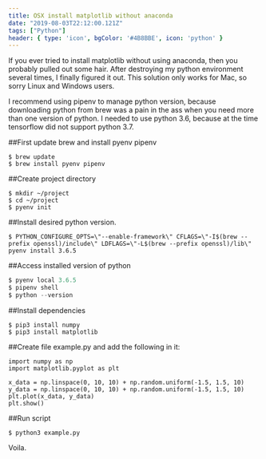 ```yaml
---
title: OSX install matplotlib without anaconda
date: "2019-08-03T22:12:00.121Z"
tags: ["Python"]
header: { type: 'icon', bgColor: '#4B8BBE', icon: 'python' }
---
```


If you ever tried to install matplotlib without using anaconda, then you probably pulled out some hair.
After destroying my python environment several times, I finally figured it out.
This solution only works for Mac, so sorry Linux and Windows users.

I recommend using pipenv to manage python version, because downloading python from brew was a pain in the ass when you need more than one version of python.
I needed to use python 3.6, because at the time tensorflow did not support python 3.7.

##First update brew and install pyenv pipenv

```
$ brew update
$ brew install pyenv pipenv
```

##Create project directory

```
$ mkdir ~/project
$ cd ~/project
$ pyenv init
```

##Install desired python version.
```
$ PYTHON_CONFIGURE_OPTS=\"--enable-framework\" CFLAGS=\"-I$(brew --prefix openssl)/include\" LDFLAGS=\"-L$(brew --prefix openssl)/lib\" pyenv install 3.6.5
```

##Access installed version of python
```python
$ pyenv local 3.6.5
$ pipenv shell
$ python --version
```

##Install dependencies
```
$ pip3 install numpy
$ pip3 install matplotlib
```
##Create file example.py and add the following in it:
```
import numpy as np
import matplotlib.pyplot as plt

x_data = np.linspace(0, 10, 10) + np.random.uniform(-1.5, 1.5, 10)
y_data = np.linspace(0, 10, 10) + np.random.uniform(-1.5, 1.5, 10)
plt.plot(x_data, y_data)
plt.show()
```

##Run script
```
$ python3 example.py
```

Voila.